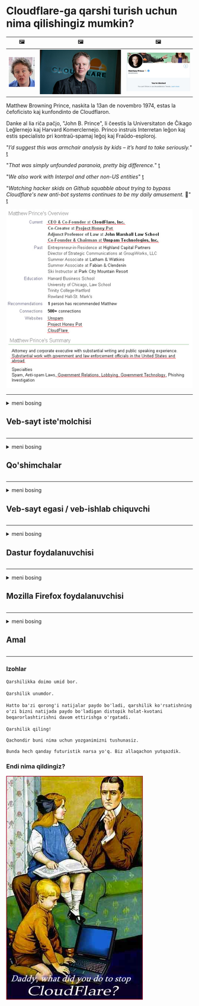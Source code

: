 # Cloudflare-ga qarshi turish uchun nima qilishingiz mumkin?

| 🖼 | 🖼 | 🖼 |
| --- | --- | --- |
| ![](../image/matthew_prince_teen.jpg) | ![](../image/matthew_prince.jpg) | ![](../image/blockedbymatthewprince.jpg) |


Matthew Browning Prince, naskita la 13an de novembro 1974, estas la ĉefoficisto kaj kunfondinto de Cloudflaron.

Danke al lia riĉa paĉjo, "John B. Prince", li ĉeestis la Universitaton de Ĉikago Leĝlernejo kaj Harvard Komerclernejo.
Princo instruis Interretan leĝon kaj estis specialisto pri kontraŭ-spamaj leĝoj kaj Fraŭdo-esploroj.


"*I’d suggest this was armchair analysis by kids – it’s hard to take seriously.*" [t](https://www.theguardian.com/technology/2015/nov/19/cloudflare-accused-by-anonymous-helping-isis)

"*That was simply unfounded paranoia, pretty big difference.*"  [t](https://twitter.com/xxdesmus/status/992757936123359233)

"*We also work with Interpol and other non-US entities*" [t](https://twitter.com/eastdakota/status/1203028504184360960)

"*Watching hacker skids on Github squabble about trying to bypass Cloudflare's new anti-bot systems continues to be my daily amusement.* 🍿" [t](https://twitter.com/eastdakota/status/1273277839102656515)


![](../image/whoismp.jpg)

---


<details>
<summary>meni bosing

## Veb-sayt iste'molchisi
</summary>


- Agar sizga yoqadigan veb-sayt Cloudflare-dan foydalanayotgan bo'lsa, ularga Cloudflare-dan foydalanmaslikni ayting.
  - Facebook, Reddit, Twitter yoki Mastodon kabi ijtimoiy tarmoqlarda xirillash hech qanday farq qilmaydi. [Amallar hashtaglarga qaraganda balandroq.](https://twitter.com/phyzonloop/status/1274132092490862594)
  - O'zingizni foydali qilishni istasangiz, veb-sayt egasi bilan bog'lanishga harakat qiling.

[Cloudflare dedi](https://github.com/Eloston/ungoogled-chromium/issues/783):
```
Muammolarga duch keladigan muayyan xizmatlar yoki saytlar bo'yicha ma'murlarga murojaat qilishingizni va o'z tajribangizni baham ko'rishingizni tavsiya qilamiz.
```

[Agar siz buni so'ramasangiz, veb-sayt egasi bu muammoni hech qachon bilmaydi.](../PEOPLE.md)

![](../image/liberapay.jpg)

[Muvaffaqiyatli misol](https://counterpartytalk.org/t/turn-off-cloudflare-on-counterparty-co-plz/164/5).<br>
Sizda muammo bormi? [Ovozingizni hozir ko'taring.](https://github.com/maraoz/maraoz.github.io/issues/1) Quyidagi misol.

```
Siz shunchaki korporativ tsenzuraga va ommaviy kuzatuvga yordam berasiz.
https://codeberg.org/crimeflare/cloudflare-tor/src/branch/master/README.md
```

```
Sizning veb-sahifangiz CloudFlare-ning maxfiyligini buzadigan shaxsiy devor bog'ida.
https://codeberg.org/crimeflare/cloudflare-tor/
```

- Veb-saytning maxfiylik siyosatini o'qish uchun biroz vaqt ajrating.
  - agar veb-sayt Cloudflare orqasida bo'lsa yoki veb-sayt Cloudflare-ga ulangan xizmatlardan foydalanayotgan bo'lsa.

Unda "Cloudflare" nima ekanligini tushuntirish va ma'lumotlaringizni Cloudflare bilan bo'lishish uchun ruxsat so'rash kerak. Aks holda ishonch buzilishiga olib keladi va ko'rib chiqilayotgan veb-saytga yo'l qo'ymaslik kerak.

[Qabul qilinadigan maxfiylik siyosati namunasi bu erda](https://archive.is/bDlTz) ("Subprocessors" > "Entity Name")

```
Men sizning maxfiylik siyosatingizni o'qidim va Cloudflare so'zini topa olmayapman.
Agar siz Cloudflare-ga ma'lumot berishni davom ettirsangiz, men siz bilan ma'lumot almashishdan bosh tortaman.
https://codeberg.org/crimeflare/cloudflare-tor/
```

Bu Cloudflare so'zi bo'lmagan maxfiylik siyosatining namunasidir.
[Liberland Jobs](https://archive.is/daKIr) [privacy policy](https://docsend.com/view/feiwyte):

![](../image/cfwontobey.jpg)

Cloudflare-ning shaxsiy maxfiylik siyosati mavjud.
[Cloudflare doxxing odamlarni yaxshi ko'radi.](https://www.reddit.com/r/GamerGhazi/comments/2s64fe/be_wary_reporting_to_cloudflare/)

Veb-saytga ro'yxatdan o'tish formasi uchun yaxshi misol.
AFAIK, nol veb-sayt buni amalga oshiradi. Siz ularga ishonasizmi?

```
"XYZ-ga ro'yxatdan o'tish" tugmachasini bosish orqali siz bizning xizmat ko'rsatish shartlari va maxfiylik to'g'risidagi bayonotiga rozilik bildirasiz.
Siz shuningdek ma'lumotlaringizni Cloudflare bilan bo'lishishga rozilik bildirasiz va shuningdek cloudflare-ning maxfiylik to'g'risidagi bayonotiga rozilik bildirasiz.
Agar Cloudflare sizning ma'lumotlaringizni oshkor qilsa yoki bizning serverlarimizga ulanishga ruxsat bermasa, bu bizning aybimiz emas. [*]

[ Ro'yxatdan o'tish ] [ Men qo'shilmayman ]
```
[*] [PEOPLE.md](../PEOPLE.md)


- Ularning xizmatidan foydalanmaslikka harakat qiling. Cloudflare sizni kuzatayotganingizni eslang.
  - ["I'm in your TLS, sniffin' your passworz"](../image/iminurtls.jpg)

- Boshqa veb-saytni qidiring. Internetda alternativa va fursat mavjud!

- Do'stlaringizni Tor-dan har kuni foydalanishga ishontiring.
  - Anonimlik ochiq Internet standarti bo'lishi kerak!
  - [Tor loyihasi ushbu loyihani yoqtirmasligini unutmang.](../HISTORY.md)

</details>

------

<details>
<summary>meni bosing

## Qo'shimchalar
</summary>

- Agar sizning brauzeringiz Firefox, Tor Browser yoki Ungoogled Chromium bo'lsa, quyida keltirilgan ushbu qo'shimchalardan birini ishlating.
  - Agar siz boshqa yangi qo'shimchani qo'shmoqchi bo'lsangiz, avval bu haqda so'rang.


| Ism | Tuzuvchi | Qo'llab-quvvatlash | Bloklash mumkin | Xabar bera oladi | Chrome |
| -------- | -------- | -------- | -------- | -------- | -------- |
| [Bloku Cloudflaron MITM-Atakon](../subfiles/about.bcma.md) | #Addon | [ ? ](README.md) | **Ha**     | **Ha**     |  **Ha** |
| [Ĉu ligoj estas vundeblaj al MITM-atako?](../subfiles/about.ismm.md) | #Addon | [ ? ](README.md) | Yo'q     | **Ha**     |  **Ha** |
| [Ĉu ĉi tiuj ligoj blokos Tor-uzanton?](../subfiles/about.isat.md) | #Addon | [ ? ](README.md) | Yo'q     | **Ha**     |  **Ha** |
| [Block Cloudflare MITM Attack](https://trac.torproject.org/projects/tor/attachment/ticket/24351/block_cloudflare_mitm_attack-1.0.14.1-an%2Bfx.xpi)<br>[**DELETED BY TOR PROJECT**](../HISTORY.md) | nullius | [ ? ](tool/block_cloudflare_mitm_fx), [Link](README.md) | **Ha**     | **Ha**     |  Yo'q |
| [TPRB](http://34ahehcli3epmhbu2wbl6kw6zdfl74iyc4vg3ja4xwhhst332z3knkyd.onion/) | Sw | [ ? ](http://34ahehcli3epmhbu2wbl6kw6zdfl74iyc4vg3ja4xwhhst332z3knkyd.onion/) | **Ha**     | **Ha**     |  Yo'q |
| [Detect Cloudflare](https://addons.mozilla.org/en-US/firefox/addon/detect-cloudflare/) | Frank Otto | [ ? ](https://github.com/traktofon/cf-detect) | Yo'q     | **Ha**     |  Yo'q |
| [True Sight](https://addons.mozilla.org/en-US/firefox/addon/detect-cloudflare-plus/) | claustromaniac | [ ? ](https://github.com/claustromaniac/detect-cloudflare-plus) | Yo'q     | **Ha**     |  Yo'q |
| [Which Cloudflare datacenter am I visiting?](https://addons.mozilla.org/en-US/firefox/addon/cf-pop/) | 依云 | [ ? ](https://github.com/lilydjwg/cf-pop) | Yo'q     | **Ha**     |  Yo'q |


- "Markazsizlar" "CDNJS (Cloudflare)" ga ulanishni to'xtatishi mumkin.
  - Bu ko'plab so'rovlarning tarmoqlarga etib borishiga to'sqinlik qiladi va saytlarning buzilmasligi uchun mahalliy fayllarga xizmat qiladi.
  - Ishlab chiquvchi javob berdi: "[very concerning indeed](https://github.com/Synzvato/decentraleyes/issues/236#issuecomment-352049501)", "[widespread usage severely centralizes the web](https://github.com/Synzvato/decentraleyes/issues/251#issuecomment-366752049)"

- [Siz Cloudflare sertifikatini sertifikat markazidan (CA) olib tashlashingiz yoki unga ishonmasligingiz mumkin.](https://www.ssl.com/how-to/remove-root-certificate-firefox/)

</details>

------

<details>
<summary>meni bosing

## Veb-sayt egasi / veb-ishlab chiquvchi
</summary>


![](../image/word_cloudflarefree.jpg)

- Cloudflare eritmasidan foydalanmang, davr.
  - Siz bundan ham yaxshiroq qila olasiz, to'g'rimi? [Cloudflare obunalarini, rejalarini, domenlarini yoki akkauntlarini qanday o'chirish mumkin.](https://support.cloudflare.com/hc/en-us/articles/200167776-Removing-subscriptions-plans-domains-or-accounts)

| 🖼 | 🖼 |
| --- | --- |
| ![](../image/htmlalertcloudflare.jpg) | ![](../image/htmlalertcloudflare2.jpg) |

- Ko'proq mijozlarni xohlaysizmi? Siz nima qilishni bilasiz. Maslahat "yuqoridagi satr" dir.
  - [Salom, siz "Biz sizning shaxsiy hayotingizga jiddiy yondashamiz" deb yozgan edingiz, lekin menda "Xato 403 Taqiqlangan Anonim proksi-serverga ruxsat berilmagan" bor.](https://it.slashdot.org/story/19/02/19/0033255/stop-saying-we-take-your-privacy-and-security-seriously) Nima uchun Tor yoki VPN-ni bloklayapsiz? [Va nega vaqtinchalik elektron pochta xabarlarini bloklamoqdasiz?](http://nomdjgwjvyvlvmkolbyp3rocn2ld7fnlidlt2jjyotn3qqsvzs2gmuyd.onion/mail/)

![](../image/anonexist.jpg)

- Cloudflare-dan foydalanish uzilish ehtimolini oshiradi. Agar sizning serveringiz ishlamayotgan yoki Cloudflare ishlamayotgan bo'lsa, tashrif buyuruvchilar veb-saytingizga kira olmaydilar.
  - [Siz haqiqatan ham Cloudflare hech qachon pasaymaydi deb o'ylaysizmi?](https://www.ibtimes.com/cloudflare-down-not-working-sites-producing-504-gateway-timeout-errors-2618008) [Another](https://twitter.com/Jedduff/status/1097875615997399040) [sample](https://twitter.com/search?f=tweets&vertical=default&q=Cloudflare%20is%20having%20problems). [Need more](../PEOPLE.md)?

![](../image/cloudflareinternalerror.jpg)

- "API xizmati", "dasturiy ta'minotni yangilash serveri" yoki "RSS tasmasi" ni proksi-server qilish uchun Cloudflare-dan foydalanish sizning mijozingizga zarar etkazadi. Mijoz sizga qo'ng'iroq qilib, "endi sizning API-dan foydalana olmayman" dedi va siz nima bo'layotganini bilmayapsiz. Cloudflare sizning mijozingizni jimgina to'sib qo'yishi mumkin. Sizningcha, bu yaxshi emasmi?
  - Ko'p sonli RSS o'quvchi mijozi va RSS o'quvchi onlayn xizmati mavjud. Agar siz odamlarga obuna bo'lishiga yo'l qo'ymasangiz, nima uchun RSS tasmasini nashr qilyapsiz?

![](../image/rssfeedovercf.jpg)

- Sizga HTTPS sertifikati kerakmi? "Shifrlaylik" dan foydalaning yoki uni CA kompaniyasidan sotib oling.

- Sizga DNS-server kerakmi? O'zingizning serveringizni o'rnatolmaysizmi? Ular haqida: [Hurricane Electric Free DNS](https://dns.he.net/), [Dyn.com](https://dyn.com/dns/), [1984 Hosting](https://www.1984hosting.com/), [Afraid.Org (TOR dan foydalansangiz, administrator hisobingizni o'chirib tashlaydi)](https://freedns.afraid.org/)

- Xosting xizmatini qidiryapsizmi? Faqat bepulmi? Ular haqida: [Onion Service](http://vww6ybal4bd7szmgncyruucpgfkqahzddi37ktceo3ah7ngmcopnpyyd.onion/en/security/network-security/tor/onionservices-best-practices), [Free Web Hosting Area](https://freewha.com/), [Autistici/Inventati Web Site Hosting](https://www.autinv5q6en4gpf4.onion/services/website), [Github Pages](https://pages.github.com/), [Surge](https://surge.sh/)
  - [Cloudflare-ga alternativalar](../subfiles/cloudflare-alternatives.md)

- Siz "cloudflare-ipfs.com" dan foydalanayapsizmi? [Cloudflare IPFS-ning yomonligini bilasizmi?](../PEOPLE.md)

- OWASP va Fail2Ban kabi veb-dastur xavfsizlik devorlarini serveringizga o'rnating va uni to'g'ri sozlang.
  - Torni blokirovka qilish echim emas. Hammani shunchaki kichik yomon foydalanuvchilar uchun jazolamang.

- "Cloudflare Warp" foydalanuvchilarining veb-saytingizga kirishini qayta yo'naltiring yoki bloklang. Agar iloji bo'lsa, sababini keltiring.

> IP ro'yxati: "[Cloudflare-ning hozirgi IP-diapazonlari](cloudflare_inc/)"

> A: Faqat ularni to'sib qo'ying

```
server {
...
deny 173.245.48.0/20;
deny 103.21.244.0/22;
deny 103.22.200.0/22;
deny 103.31.4.0/22;
deny 141.101.64.0/18;
deny 108.162.192.0/18;
deny 190.93.240.0/20;
deny 188.114.96.0/20;
deny 197.234.240.0/22;
deny 198.41.128.0/17;
deny 162.158.0.0/15;
deny 104.16.0.0/12;
deny 172.64.0.0/13;
deny 131.0.72.0/22;
deny 2400:cb00::/32;
deny 2606:4700::/32;
deny 2803:f800::/32;
deny 2405:b500::/32;
deny 2405:8100::/32;
deny 2a06:98c0::/29;
deny 2c0f:f248::/32;
...
}
```

> B: Ogohlantirish sahifasiga yo'naltirish

```
http {
...
geo $iscf {
default 0;
173.245.48.0/20 1;
103.21.244.0/22 1;
103.22.200.0/22 1;
103.31.4.0/22 1;
141.101.64.0/18 1;
108.162.192.0/18 1;
190.93.240.0/20 1;
188.114.96.0/20 1;
197.234.240.0/22 1;
198.41.128.0/17 1;
162.158.0.0/15 1;
104.16.0.0/12 1;
172.64.0.0/13 1;
131.0.72.0/22 1;
2400:cb00::/32 1;
2606:4700::/32 1;
2803:f800::/32 1;
2405:b500::/32 1;
2405:8100::/32 1;
2a06:98c0::/29 1;
2c0f:f248::/32 1;
}
...
}

server {
...
if ($iscf) {rewrite ^ https://example.com/cfwsorry.php;}
...
}

<?php
header('HTTP/1.1 406 Not Acceptable');
echo <<<CLOUDFLARED
Thank you for visiting ourwebsite.com!<br />
We are sorry, but we can't serve you because your connection is being intercepted by Cloudflare.<br />
Please read https://codeberg.org/crimeflare/cloudflare-tor for more information.<br />
CLOUDFLARED;
die();
```

- Agar siz erkinlikka ishonsangiz va noma'lum foydalanuvchilarni qabul qilsangiz, Tor Onion Service yoki I2P insite-ni o'rnating.

- Boshqa Clearnet / Tor dual veb-sayt operatorlaridan maslahat so'rang va noma'lum do'stlar orttiring!

</details>

------

<details>
<summary>meni bosing

## Dastur foydalanuvchisi
</summary>


- Discord CloudFlare-dan foydalanmoqda. Shu bilan bir qatorda? Biz tavsiya qilamiz [**Briar** (Android)](https://f-droid.org/en/packages/org.briarproject.briar.android/), [Ricochet (PC)](https://ricochet.im/), [Tox + Tor (Android/PC)](https://tox.chat/download.html)
  - Briar-ga Tor demoni kiradi, shuning uchun Orbot-ni o'rnatishingiz shart emas.
  - Qwtch ishlab chiquvchilari, Open Privacy, stop_cloudflare loyihasini o'zlarining git xizmatlaridan ogohlantirishsiz o'chirib tashladilar.

- Agar siz Debian GNU / Linux yoki boshqa biron bir narsadan foydalansangiz, obuna bo'ling: [bug #831835](https://bugs.debian.org/cgi-bin/bugreport.cgi?bug=831835). Agar iloji bo'lsa, yamoqni tekshirishda yordam bering va uni qabul qilish kerakligi to'g'risida parvarish qiluvchiga to'g'ri xulosaga kelishiga yordam bering.

- Ushbu brauzerlarni doimo tavsiya eting.

| Ism | Tuzuvchi | Qo'llab-quvvatlash | Izoh |
| -------- | -------- | -------- | -------- |
| [Ungoogled-Chromium](https://ungoogled-software.github.io/ungoogled-chromium-binaries/) | Eloston | [ ? ](https://github.com/Eloston/ungoogled-chromium) | PC (Win, Mac, Linux)  _!Tor_ |
| [Bromite](https://www.bromite.org/fdroid) | Bromite | [ ? ](https://github.com/bromite/bromite/issues) | Android  _!Tor_ |
| [Tor Browser](https://www.torproject.org/download/) | Tor Project | [ ? ](https://support.torproject.org/) | PC (Win, Mac, Linux)  _Tor_|
| [Tor Browser Android](https://www.torproject.org/download/) | Tor Project | [ ? ](https://support.torproject.org/) | Android  _Tor_|
| [Onion Browser](https://itunes.apple.com/us/app/onion-browser/id519296448?mt=8) | Mike Tigas | [ ? ](https://github.com/OnionBrowser/OnionBrowser/issues) | Apple iOS  _Tor_|
| [GNU/Icecat](https://www.gnu.org/software/gnuzilla/) | GNU | [ ? ](https://www.gnu.org/software/gnuzilla/) | PC (Linux) |
| [IceCatMobile](https://f-droid.org/en/packages/org.gnu.icecat/) | GNU | [ ? ](https://lists.gnu.org/mailman/listinfo/bug-gnuzilla) | Android |
| [Iridium Browser](https://iridiumbrowser.de/about/) | Iridium | [ ? ](https://github.com/iridium-browser/iridium-browser/) | PC (Win, Mac, Linux, OpenBSD) |


Boshqa dasturlarning maxfiyligi nomukammal. Bu Tor brauzeri "mukammal" degani emas.
Internet va texnologiyalarda 100% xavfsiz yoki 100% shaxsiy mavjud emas.

- Tordan foydalanishni xohlamaysizmi? Tor daemon bilan har qanday brauzerdan foydalanishingiz mumkin.
  - [E'tibor bering, Tor loyihasi buni yoqtirmaydi.](https://support.torproject.org/tbb/tbb-9/) Agar iloji bo'lsa, Tor brauzeridan foydalaning.
- [Tor bilan xromni qanday ishlatish kerak](../subfiles/chromium_tor.md)


Keling, boshqa dasturiy ta'minotning shaxsiy hayoti haqida gaplashamiz.

- [Agar sizga Firefox-dan foydalanish kerak bo'lsa, "Firefox ESR" -ni tanlang.](https://www.mozilla.org/en-US/firefox/organizations/)
  - [Firefox - Spyware Watchdog](https://spyware.neocities.org/articles/firefox.html)
  - [Firefox so'z erkinligini rad etadi, so'z erkinligini taqiqlaydi](https://web.archive.org/web/20200423010026/https://reclaimthenet.org/firefox-rejects-free-speech-bans-free-speech-commenting-plugin-dissenter-from-its-extensions-gallery/)
  - ["100+ salbiy ovoz. Bugungi kunda dasturiy ta'minot kompaniyasidan ... dasturiy ta'minotga rioya qilishni so'rashga o'xshaydi."](https://old.reddit.com/r/firefox/comments/gutdiw/weve_got_work_to_do_the_mozilla_blog/fslbbb6/)
  - [Eh, nega Firefox menga URL satrida homiylik havolalarini ko'rsatmoqda?](https://www.reddit.com/r/firefox/comments/jybx2w/uh_why_is_firefox_showing_me_sponsored_links_in/)
  - [Mozilla - mujassamlangan iblis](https://digdeeper.neocities.org/ghost/mozilla.html)

- [Esingizda bo'lsa, Mozilla Cloudflare xizmatidan foydalanmoqda.](https://www.robtex.com/dns-lookup/www.mozilla.org) [Ular o'z mahsulotlarida Cloudflare-ning DNS xizmatidan foydalanmoqdalar.](https://www.theregister.co.uk/2018/03/21/mozilla_testing_dns_encryption/)

- [Mozilla ushbu chiptani rasman rad etdi.](https://bugzilla.mozilla.org/show_bug.cgi?id=1426618)

- [Firefox Focus - bu hazil.](https://github.com/mozilla-mobile/focus-android/issues/1743) [Ular telemetriyani o'chirishga va'da berishdi, lekin ular uni o'zgartirdilar.](https://github.com/mozilla-mobile/focus-android/issues/4210)

- [PaleMoon / Basilisk dasturchisi Cloudflare-ni yaxshi ko'radi.](https://github.com/mozilla-mobile/focus-android/issues/1743#issuecomment-345993097)
  - [Pale Moon-ning arxiv serveri 18 oy davomida zararli dasturlarni buzdi va tarqatdi](https://www.reddit.com/r/privacytoolsIO/comments/cc808y/pale_moons_archive_server_hacked_and_spread/)
  - Shuningdek, u Tor foydalanuvchilarini yomon ko'radi - "[Torga nisbatan dushmanlik qilsin. O'ylaymanki, aksariyat saytlar Torga nisbatan juda katta suiiste'mol qilish omilini hisobga olgan holda unga nisbatan dushmanlik qilishlari kerak.](https://github.com/yacy/yacy_search_server/issues/314#issuecomment-565932097)"

- [Waterfox-da jiddiy "uy telefonlari" muammosi mavjud](https://spyware.neocities.org/articles/waterfox.html)

- [Google Chrome - bu josuslarga qarshi dastur.](https://www.gnu.org/proprietary/malware-google.en.html)
  - [Google sizning harakatlaringizni profillar.](https://spyware.neocities.org/articles/chrome.html)

- [SRWare Iron juda ko'p telefonlarni uyga ulaydi.](https://spyware.neocities.org/articles/iron.html) Shuningdek, u Google domenlariga ulanadi.

- [Brave Browser oq ro'yxatini Facebook / Twitter kuzatuvchilari.](https://www.bleepingcomputer.com/news/security/facebook-twitter-trackers-whitelisted-by-brave-browser/)
  - [Bu erda ko'proq muammolar mavjud.](https://spyware.neocities.org/articles/brave.html)
  - [binance filiali identifikatori](https://twitter.com/cryptonator1337/status/1269594587716374528)

- [Microsoft Edge Facebook-ga Flash kodini foydalanuvchilarning orqasida ishlatishga imkon beradi.](https://www.zdnet.com/article/microsoft-edge-lets-facebook-run-flash-code-behind-users-backs/)

- [Vivaldi sizning shaxsiy hayotingizni hurmat qilmaydi.](https://spyware.neocities.org/articles/vivaldi.html)

- [Opera shpion dasturining darajasi: Juda yuqori](https://spyware.neocities.org/articles/opera.html)

- Apple iOS: [Siz iOS-dan umuman foydalanmasligingiz kerak, chunki bu zararli dasturdir.](https://www.gnu.org/proprietary/malware-apple.html)

Shuning uchun biz faqat yuqoridagi jadvalni tavsiya qilamiz. Boshqa hech narsa.

</details>

------

<details>
<summary>meni bosing

## Mozilla Firefox foydalanuvchisi
</summary>


- "Firefox Nightly" disk raskadrovka darajasidagi ma'lumotni Mozilla serverlariga rad etish usulisiz yuboradi.
  - [Mozilla serverlari Cloudflare-ni yoqmoqda](https://www.digwebinterface.com/?hostnames=www.mozilla.org%0D%0Amozilla.cloudflare-dns.com&type=&ns=resolver&useresolver=8.8.4.4&nameservers=)

- Firefox-ga Mozilla serverlariga ulanishni taqiqlash mumkin.
  - [Mozilla siyosati shablonlari bo'yicha qo'llanma](https://github.com/mozilla/policy-templates/blob/master/README.md)
  - Ushbu hiyla-nayrang keyingi versiyada ishlashni to'xtatishi mumkinligini yodda tuting, chunki Mozilla o'zlarini oq ro'yxatga olishni yaxshi ko'radi.
  - Ularni butunlay blokirovka qilish uchun xavfsizlik devori va DNS filtridan foydalaning.

"`/distribution/policies.json`"

>     "WebsiteFilter": {
> 		"Block": [
> 		"*://*.mozilla.com/*",
> 		"*://*.mozilla.net/*",
> 		"*://*.mozilla.org/*",
> 		"*://webcompat.com/*",
> 		"*://*.firefox.com/*",
> 		"*://*.thunderbird.net/*",
> 		"*://*.cloudflare.com/*"
> 		]
>     },


- ~~Mozilla tracker-dagi xato haqida xabar bering, ularga Cloudflare-dan foydalanmasligingizni ayting.~~ Bugzilla-da xatoliklar haqida hisobot mavjud edi. Ko'p odamlar o'zlarining tashvishlarini e'lon qilishdi, ammo bu xato 2018 yilda administrator tomonidan yashiringan edi.

- Firefox-da DoH-ni o'chirib qo'yishingiz mumkin.
  - [Firefox-ning standart DNS-provayderini o'zgartiring](../subfiles/change-firefox-dns.md)

![](../image/firefoxdns.jpg)

- [Agar siz Internet-provayder bo'lmagan DNS-dan foydalanishni xohlasangiz, OpenNIC Tier2 DNS xizmati yoki Cloudflare-ga tegishli bo'lmagan DNS-xizmatlaridan foydalanishni o'ylang.](https://wiki.opennic.org/start)
![](../image/opennic.jpg)
  - Cloudflare-ni DNS bilan bloklash. [Crimeflare DNS](https://dns.crimeflare.eu.org/)

- Siz Tor-dan DNS-rezolyutsiya sifatida foydalanishingiz mumkin. [Agar siz Tor mutaxassisi bo'lmasangiz, bu erda savol bering.](https://tor.stackexchange.com/)

> **Qanaqasiga?**
> 1. Tor-ni yuklab oling va kompyuteringizga o'rnating.
> 2. Ushbu qatorni "torrc" fayliga qo'shing.
> DNSPort 127.0.0.1:53
> 3. Tor-ni qayta ishga tushiring.
> 4. Kompyuteringizning DNS-serverini "127.0.0.1" ga sozlang.

</details>

------

<details>
<summary>meni bosing

## Amal
</summary>


- Cloudflare zarari haqida atrofingizdagi boshqalarga ayting.

- [Ushbu omborni yaxshilashga yordam bering.](https://codeberg.org/crimeflare/cloudflare-tor).
  - Ikkala ro'yxat, unga qarshi dalillar va tafsilotlar.

- [Cloudflare (va shunga o'xshash kompaniyalar) bilan bog'liq muammolar bo'lgan joylarni hujjatlashtiring va ommaga e'lon qiling, buni amalga oshirishda ushbu omborni eslatib qo'ying.](https://codeberg.org/crimeflare/cloudflare-tor) :)

- Odatiy ravishda Tor-dan ko'proq odamlarni jalb qiling, shunda ular vebni dunyoning turli burchaklaridan ko'rishlari mumkin.

- Dunyoni Cloudflare'dan ozod qilishga bag'ishlangan ijtimoiy tarmoqlarda va go'sht maydonida guruhlarni boshlang.

- Agar kerak bo'lsa, ushbu omborga ushbu guruhlarga havola qiling - bu guruhlar bilan birgalikda ishlashni muvofiqlashtirish uchun joy bo'lishi mumkin.

- [Cloudflare-ga korporativ bo'lmagan mazmunli alternativani taqdim etadigan hamkorlikni boshlang.](../subfiles/cloudflare-alternatives.md)

- Hech bo'lmaganda Cloudflare-ga qarshi ko'p qatlamli mudofaani ta'minlashga yordam beradigan har qanday alternativalar haqida bizga xabar bering.

- Agar siz Cloudflare mijozi bo'lsangiz, maxfiylik sozlamalarini o'rnating va ularni buzishini kuting.
  - [Keyin ularni spam / maxfiylikni buzganlik ayblovi bilan javobgarlikka torting.](https://twitter.com/thexpaw/status/1108424723233419264)

- Agar siz Amerika Qo'shma Shtatlarida bo'lsangiz va ushbu veb-sayt bank yoki buxgalter bo'lsa, "Gramm-Leach-Bliley" qonuni yoki "Nogironligi bor amerikaliklar" qonuni bo'yicha qonuniy bosim o'tkazishga urinib ko'ring va qayerga borishingizni bizga hisobot qiling. .

- Agar veb-sayt hukumat sayti bo'lsa, AQSh Konstitutsiyasining 1-o'zgartirishiga muvofiq qonuniy bosim o'tkazishga harakat qiling.

- Agar siz Evropa Ittifoqi fuqarosi bo'lsangiz, shaxsiy ma'lumotlarni yuborish uchun veb-sayt bilan bog'laning. Agar ular sizga ma'lumot berishdan bosh tortsa, bu qonun buzilishidir.

- O'z veb-saytida xizmat ko'rsatishni taklif qilayotgan kompaniyalar uchun iste'molchilar huquqlarini himoya qilish tashkilotlari va BBBga "yolg'on reklama" sifatida xabar berishga harakat qiling. Cloudflare veb-saytlariga Cloudflare serverlari xizmat qiladi.

- [XEI AQSh kontekstida Cloudflare ularga qarshi antitrest qonunlari qabul qilinishi uchun etarlicha katta bo'lishni boshlaydi.](https://www.itu.int/en/ITU-T/Workshops-and-Seminars/20181218/Documents/Geoff_Huston_Presentation.pdf)

- GNU GPL 4-versiyasi manba kodini bunday xizmat orqasida saqlashga qarshi qoidalarni o'z ichiga olishi mumkin, chunki barcha GPLv4 va undan keyingi dasturlar uchun hech bo'lmaganda manba kodiga Tor foydalanuvchilari kamsitilmaydigan vosita orqali kirish mumkin.

</details>

------

### Izohlar

```
Qarshilikka doimo umid bor.

Qarshilik unumdor.

Hatto ba'zi qorong'i natijalar paydo bo'ladi, qarshilik ko'rsatishning o'zi bizni natijada paydo bo'ladigan distopik holat-kvotani beqarorlashtirishni davom ettirishga o'rgatadi.

Qarshilik qiling!
```

```
Qachondir buni nima uchun yozganimizni tushunasiz.
```

```
Bunda hech qanday futuristik narsa yo'q. Biz allaqachon yutqazdik.
```

### Endi nima qildingiz?


![](../image/stopcf.jpg)
